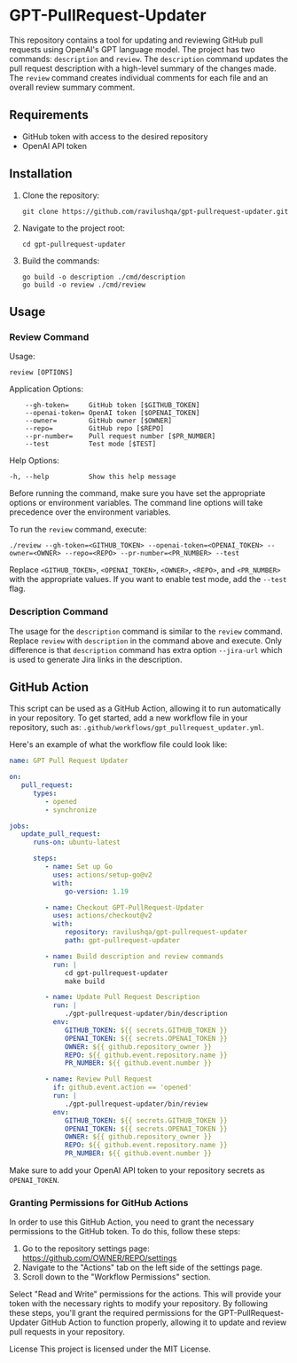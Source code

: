 # GPT-PullRequest-Updater

This repository contains a tool for updating and reviewing GitHub pull requests using OpenAI's GPT language model. The project has two commands: `description` and `review`. The `description` command updates the pull request description with a high-level summary of the changes made. The `review` command creates individual comments for each file and an overall review summary comment.

## Requirements

- GitHub token with access to the desired repository
- OpenAI API token

## Installation

1. Clone the repository:

   ```
   git clone https://github.com/ravilushqa/gpt-pullrequest-updater.git
   ```

2. Navigate to the project root:

   ```
   cd gpt-pullrequest-updater
   ```

3. Build the commands:

   ```
   go build -o description ./cmd/description
   go build -o review ./cmd/review
   ```

## Usage

### Review Command

Usage:
  ```
  review [OPTIONS]
  ```

Application Options:
  ```
      --gh-token=     GitHub token [$GITHUB_TOKEN]
      --openai-token= OpenAI token [$OPENAI_TOKEN]
      --owner=        GitHub owner [$OWNER]
      --repo=         GitHub repo [$REPO]
      --pr-number=    Pull request number [$PR_NUMBER]
      --test          Test mode [$TEST]
  ```

Help Options:
  ```
  -h, --help          Show this help message
  ```

Before running the command, make sure you have set the appropriate options or environment variables. The command line options will take precedence over the environment variables.

To run the `review` command, execute:

```
./review --gh-token=<GITHUB_TOKEN> --openai-token=<OPENAI_TOKEN> --owner=<OWNER> --repo=<REPO> --pr-number=<PR_NUMBER> --test
```

Replace `<GITHUB_TOKEN>`, `<OPENAI_TOKEN>`, `<OWNER>`, `<REPO>`, and `<PR_NUMBER>` with the appropriate values. If you want to enable test mode, add the `--test` flag.

### Description Command

The usage for the `description` command is similar to the `review` command. Replace `review` with `description` in the command above and execute.
Only difference is that `description` command has extra option `--jira-url` which is used to generate Jira links in the description.

## GitHub Action

This script can be used as a GitHub Action, allowing it to run automatically in your repository. To get started, add a new workflow file in your repository, such as: `.github/workflows/gpt_pullrequest_updater.yml`.

Here's an example of what the workflow file could look like:

```yaml
name: GPT Pull Request Updater

on:
   pull_request:
      types:
         - opened
         - synchronize

jobs:
   update_pull_request:
      runs-on: ubuntu-latest

      steps:
         - name: Set up Go
           uses: actions/setup-go@v2
           with:
              go-version: 1.19

         - name: Checkout GPT-PullRequest-Updater
           uses: actions/checkout@v2
           with:
              repository: ravilushqa/gpt-pullrequest-updater
              path: gpt-pullrequest-updater

         - name: Build description and review commands
           run: |
              cd gpt-pullrequest-updater
              make build

         - name: Update Pull Request Description
           run: |
              ./gpt-pullrequest-updater/bin/description
           env:
              GITHUB_TOKEN: ${{ secrets.GITHUB_TOKEN }}
              OPENAI_TOKEN: ${{ secrets.OPENAI_TOKEN }}
              OWNER: ${{ github.repository_owner }}
              REPO: ${{ github.event.repository.name }}
              PR_NUMBER: ${{ github.event.number }}

         - name: Review Pull Request
           if: github.event.action == 'opened'
           run: |
              ./gpt-pullrequest-updater/bin/review
           env:
              GITHUB_TOKEN: ${{ secrets.GITHUB_TOKEN }}
              OPENAI_TOKEN: ${{ secrets.OPENAI_TOKEN }}
              OWNER: ${{ github.repository_owner }}
              REPO: ${{ github.event.repository.name }}
              PR_NUMBER: ${{ github.event.number }}

```

Make sure to add your OpenAI API token to your repository secrets as `OPENAI_TOKEN`.

### Granting Permissions for GitHub Actions

In order to use this GitHub Action, you need to grant the necessary permissions to the GitHub token. To do this, follow these steps:

1. Go to the repository settings page: https://github.com/OWNER/REPO/settings
2. Navigate to the "Actions" tab on the left side of the settings page.
3. Scroll down to the "Workflow Permissions" section.

Select "Read and Write" permissions for the actions. This will provide your token with the necessary rights to modify your repository.
By following these steps, you'll grant the required permissions for the GPT-PullRequest-Updater GitHub Action to function properly, allowing it to update and review pull requests in your repository.

License
This project is licensed under the MIT License.